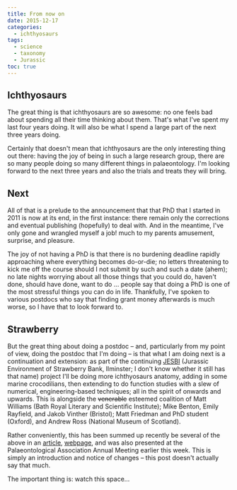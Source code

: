 ```yaml
---
title: From now on
date: 2015-12-17
categories:
  - ichthyosaurs
tags:
  - science
  - taxonomy
  - Jurassic
toc: true
---
```


## Ichthyosaurs

The great thing is that ichthyosaurs are so awesome: no one feels bad about
spending all their time thinking about them. That's what I've spent my last
four years doing. It will also be what I spend a large part of the next three
years doing.

Certainly that doesn't mean that ichthyosaurs are the only interesting thing
out there: having the joy of being in such a large research group, there are so
many people doing so many different things in palaeontology. I'm looking
forward to the next three years and also the trials and treats they will bring.

## Next

All of that is a prelude to the announcement that that PhD that I started in
2011 is now at its end, in the first instance: there remain only the
corrections and eventual publishing (hopefully) to deal with. And in the
meantime, I've only gone and wrangled myself a job! much to my parents
amusement, surprise, and pleasure.

The joy of not having a PhD is that there is no burdening deadline rapidly
approaching where everything becomes do-or-die; no letters threatening to kick
me off the course should I not submit by such and such a date (ahem); no late
nights worrying about all those things that you could do, haven't done, should
have done, want to do … people say that doing a PhD is one of the most
stressful things you can do in life. Thankfully, I've spoken to various
postdocs who say that finding grant money afterwards is much worse, so I have
that to look forward to.

## Strawberry

But the great thing about doing a postdoc – and, particularly from my point of
view, doing the postdoc that I'm doing – is that what I am doing next is
a continuation and extension: as part of the continuing [JESBI](http://www.brlsi.org/museum-collections/jesbi)
(Jurassic Environment of Strawberry Bank, Ilminster; I don't know whether it
still has that name) project I'll be doing more ichthyosaurs anatomy, adding in
some marine crocodilians, then extending to do function studies with a slew of
numerical, engineering-based techniques; all in the spirit of onwards and
upwards. This is alongside the ~~venerable~~ esteemed coalition of Matt
Williams (Bath Royal Literary and Scientific Institute); Mike Benton, Emily
Rayfield, and Jakob Vinther (Bristol); Matt Friedman and PhD student (Oxford),
and Andrew Ross (National Museum of Scotland).

Rather conveniently, this has been summed up recently be several of the above
in an [article](
href="http://jgs.lyellcollection.org/content/early/2015/06/29/jgs2),
[webpage](https://www.leverhulme.ac.uk/awards-made/awards-focus/exceptional-early-jurassic-fossils-strawberry-bank-somerset),
and was also presented at the Palaeontological Association Annual Meeting
earlier this week. This is simply an introduction and notice of changes – this
post doesn't actually say that much.

The important thing is: watch this space…
